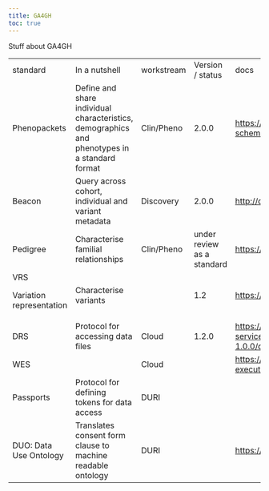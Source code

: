 ```yaml
---
title: GA4GH
toc: true
---
```


Stuff about GA4GH

<table>
  <tr>
   <td>standard
   </td>
   <td>In a nutshell
   </td>
   <td>workstream
   </td>
   <td>Version / status
   </td>
   <td>docs
   </td>
   <td>github
   </td>
   <td>publication
   </td>
   <td>other useful resources
   </td>
  </tr>
  <tr>
   <td>Phenopackets
   </td>
   <td>Define and share individual characteristics, demographics and phenotypes in a standard format
   </td>
   <td>Clin/Pheno
   </td>
   <td>2.0.0
   </td>
   <td><a href="https://phenopacket-schema.readthedocs.io/en/latest/">https://phenopacket-schema.readthedocs.io/en/latest/</a>
   </td>
   <td><a href="https://github.com/phenopackets/phenopacket-schema">https://github.com/phenopackets/phenopacket-schema</a>
   </td>
   <td><a href="https://www.zotero.org/google-docs/?205hr8">(Jacobsen et al. 2022; Ladewig et al. 2022)</a>
   </td>
   <td><a href="https://www.iso.org/standard/79991.html">https://www.iso.org/standard/79991.html</a>
   </td>
  </tr>
  <tr>
   <td>Beacon
   </td>
   <td>Query across cohort, individual and variant metadata
   </td>
   <td>Discovery
   </td>
   <td>2.0.0
   </td>
   <td><a href="http://docs.genomebeacons.org/">http://docs.genomebeacons.org/</a>
   </td>
   <td><a href="https://github.com/ga4gh-beacon/beacon-v2">https://github.com/ga4gh-beacon/beacon-v2</a>
   </td>
   <td><a href="https://www.zotero.org/google-docs/?NsWUp9">(Rambla et al. 2022)</a>
   </td>
   <td><a href="https://www.zotero.org/google-docs/?GdYTvZ">(Rueda et al. 2022)</a>
   </td>
  </tr>
  <tr>
   <td>Pedigree
   </td>
   <td>Characterise familial relationships
   </td>
   <td>Clin/Pheno
   </td>
   <td>under review as a standard
   </td>
   <td><a href="https://pedigree.readthedocs.io/en/latest/">https://pedigree.readthedocs.io/en/latest/</a>
   </td>
   <td>
   </td>
   <td>
   </td>
   <td>
   </td>
  </tr>
  <tr>
   <td>VRS
<p>
Variation representation
   </td>
   <td>Characterise variants
   </td>
   <td>
   </td>
   <td>1.2
   </td>
   <td><a href="https://vrs.ga4gh.org/en/stable/">https://vrs.ga4gh.org/en/stable/</a>
   </td>
   <td><a href="https://github.com/ga4gh/vrs">https://github.com/ga4gh/vrs</a>
   </td>
   <td><a href="https://www.zotero.org/google-docs/?rhJnYE">(Wagner et al. 2021)</a>
   </td>
   <td><a href="https://github.com/ga4gh/vrs-python">https://github.com/ga4gh/vrs-python</a>
   </td>
  </tr>
  <tr>
   <td>DRS
   </td>
   <td>Protocol for accessing data files
   </td>
   <td>Cloud
   </td>
   <td>1.2.0
   </td>
   <td><a href="https://ga4gh.github.io/data-repository-service-schemas/preview/release/drs-1.0.0/docs/">https://ga4gh.github.io/data-repository-service-schemas/preview/release/drs-1.0.0/docs/</a>
   </td>
   <td><a href="https://github.com/ga4gh/data-repository-service-schemas">https://github.com/ga4gh/data-repository-service-schemas</a>
   </td>
   <td>
   </td>
   <td>
   </td>
  </tr>
  <tr>
   <td>WES
   </td>
   <td>
   </td>
   <td>Cloud
   </td>
   <td>
   </td>
   <td><a href="https://ga4gh.github.io/workflow-execution-service-schemas/docs/">https://ga4gh.github.io/workflow-execution-service-schemas/docs/</a>
   </td>
   <td>
   </td>
   <td>
   </td>
   <td>
   </td>
  </tr>
  <tr>
   <td>Passports
   </td>
   <td>Protocol for defining tokens for data access
   </td>
   <td>DURI
   </td>
   <td>
   </td>
   <td>
   </td>
   <td>
   </td>
   <td>
   </td>
   <td>
   </td>
  </tr>
  <tr>
   <td>DUO: Data Use Ontology
   </td>
   <td>Translates consent form clause to machine readable ontology
   </td>
   <td>DURI
   </td>
   <td>
   </td>
   <td><a href="https://github.com/EBISPOT/DUO">https://github.com/EBISPOT/DUO</a>
   </td>
   <td><a href="https://github.com/EBISPOT/DUO">https://github.com/EBISPOT/DUO</a>
   </td>
   <td>
   </td>
   <td><a href="https://www.ebi.ac.uk/ols/ontologies/duo">https://www.ebi.ac.uk/ols/ontologies/duo</a>
   </td>
  </tr>
</table>
